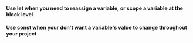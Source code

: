 <h4>Use <u></u>let</u> when you need to reassign a variable, or scope a variable at the block level</h4>

<h4>Use <u>const</u> when your don't want a variable's value to change throughout your project</h4>